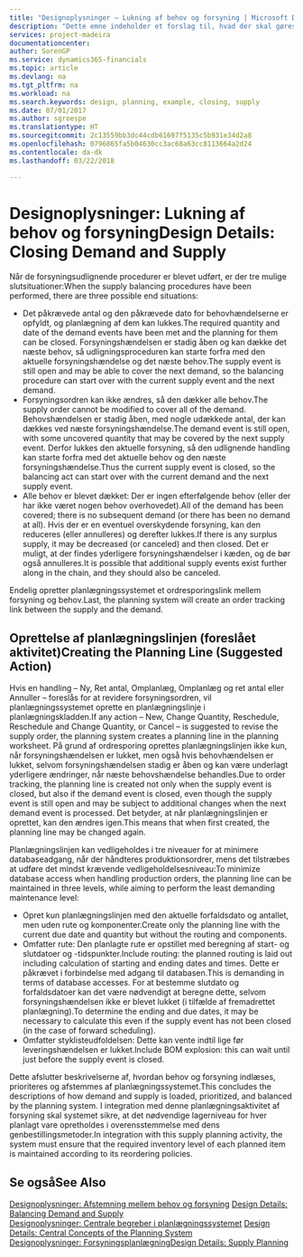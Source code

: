 ```yaml
---
title: "Designoplysninger – Lukning af behov og forsyning | Microsoft Docs"
description: "Dette emne indeholder et forslag til, hvad der skal gøres, når du udfører forsyningsudlignende procedurer."
services: project-madeira
documentationcenter: 
author: SorenGP
ms.service: dynamics365-financials
ms.topic: article
ms.devlang: na
ms.tgt_pltfrm: na
ms.workload: na
ms.search.keywords: design, planning, example, closing, supply
ms.date: 07/01/2017
ms.author: sgroespe
ms.translationtype: HT
ms.sourcegitcommit: 2c13559bb3dc44cdb61697f5135c5b931e34d2a8
ms.openlocfilehash: 0796865fa5b04630cc3ac68a63cc8113664a2d24
ms.contentlocale: da-dk
ms.lasthandoff: 03/22/2018

---
```

# <a name="design-details-closing-demand-and-supply"></a><span data-ttu-id="50505-103">Designoplysninger: Lukning af behov og forsyning</span><span class="sxs-lookup"><span data-stu-id="50505-103">Design Details: Closing Demand and Supply</span></span>
<span data-ttu-id="50505-104">Når de forsyningsudlignende procedurer er blevet udført, er der tre mulige slutsituationer:</span><span class="sxs-lookup"><span data-stu-id="50505-104">When the supply balancing procedures have been performed, there are three possible end situations:</span></span>  
  
* <span data-ttu-id="50505-105">Det påkrævede antal og den påkrævede dato for behovhændelserne er opfyldt, og planlægning af dem kan lukkes.</span><span class="sxs-lookup"><span data-stu-id="50505-105">The required quantity and date of the demand events have been met and the planning for them can be closed.</span></span> <span data-ttu-id="50505-106">Forsyningshændelsen er stadig åben og kan dække det næste behov, så udligningsproceduren kan starte forfra med den aktuelle forsyningshændelse og det næste behov.</span><span class="sxs-lookup"><span data-stu-id="50505-106">The supply event is still open and may be able to cover the next demand, so the balancing procedure can start over with the current supply event and the next demand.</span></span>  
* <span data-ttu-id="50505-107">Forsyningsordren kan ikke ændres, så den dækker alle behov.</span><span class="sxs-lookup"><span data-stu-id="50505-107">The supply order cannot be modified to cover all of the demand.</span></span> <span data-ttu-id="50505-108">Behovshændelsen er stadig åben, med nogle udækkede antal, der kan dækkes ved næste forsyningshændelse.</span><span class="sxs-lookup"><span data-stu-id="50505-108">The demand event is still open, with some uncovered quantity that may be covered by the next supply event.</span></span> <span data-ttu-id="50505-109">Derfor lukkes den aktuelle forsyning, så den udlignende handling kan starte forfra med det aktuelle behov og den næste forsyningshændelse.</span><span class="sxs-lookup"><span data-stu-id="50505-109">Thus the current supply event is closed, so the balancing act can start over with the current demand and the next supply event.</span></span>  
* <span data-ttu-id="50505-110">Alle behov er blevet dækket: Der er ingen efterfølgende behov (eller der har ikke været nogen behov overhovedet).</span><span class="sxs-lookup"><span data-stu-id="50505-110">All of the demand has been covered; there is no subsequent demand (or there has been no demand at all).</span></span> <span data-ttu-id="50505-111">Hvis der er en eventuel overskydende forsyning, kan den reduceres (eller annulleres) og derefter lukkes.</span><span class="sxs-lookup"><span data-stu-id="50505-111">If there is any surplus supply, it may be decreased (or canceled) and then closed.</span></span> <span data-ttu-id="50505-112">Det er muligt, at der findes yderligere forsyningshændelser i kæden, og de bør også annulleres.</span><span class="sxs-lookup"><span data-stu-id="50505-112">It is possible that additional supply events exist further along in the chain, and they should also be canceled.</span></span>  
  
<span data-ttu-id="50505-113">Endelig opretter planlægningssystemet et ordresporingslink mellem forsyning og behov.</span><span class="sxs-lookup"><span data-stu-id="50505-113">Last, the planning system will create an order tracking link between the supply and the demand.</span></span>  
  
## <a name="creating-the-planning-line-suggested-action"></a><span data-ttu-id="50505-114">Oprettelse af planlægningslinjen (foreslået aktivitet)</span><span class="sxs-lookup"><span data-stu-id="50505-114">Creating the Planning Line (Suggested Action)</span></span>  
<span data-ttu-id="50505-115">Hvis en handling – Ny, Ret antal, Omplanlæg, Omplanlæg og ret antal eller Annuller – foreslås for at revidere forsyningsordren, vil planlægningssystemet oprette en planlægningslinje i planlægningskladden.</span><span class="sxs-lookup"><span data-stu-id="50505-115">If any action – New, Change Quantity, Reschedule, Reschedule and Change Quantity, or Cancel – is suggested to revise the supply order, the planning system creates a planning line in the planning worksheet.</span></span> <span data-ttu-id="50505-116">På grund af ordresporing oprettes planlægningslinjen ikke kun, når forsyningshændelsen er lukket, men også hvis behovhændelsen er lukket, selvom forsyningshændelsen stadig er åben og kan være underlagt yderligere ændringer, når næste behovshændelse behandles.</span><span class="sxs-lookup"><span data-stu-id="50505-116">Due to order tracking, the planning line is created not only when the supply event is closed, but also if the demand event is closed, even though the supply event is still open and may be subject to additional changes when the next demand event is processed.</span></span> <span data-ttu-id="50505-117">Det betyder, at når planlægningslinjen er oprettet, kan den ændres igen.</span><span class="sxs-lookup"><span data-stu-id="50505-117">This means that when first created, the planning line may be changed again.</span></span>  
  
<span data-ttu-id="50505-118">Planlægningslinjen kan vedligeholdes i tre niveauer for at minimere databaseadgang, når der håndteres produktionsordrer, mens det tilstræbes at udføre det mindst krævende vedligeholdelsesniveau:</span><span class="sxs-lookup"><span data-stu-id="50505-118">To minimize database access when handling production orders, the planning line can be maintained in three levels, while aiming to perform the least demanding maintenance level:</span></span>  
  
* <span data-ttu-id="50505-119">Opret kun planlægningslinjen med den aktuelle forfaldsdato og antallet, men uden rute og komponenter.</span><span class="sxs-lookup"><span data-stu-id="50505-119">Create only the planning line with the current due date and quantity but without the routing and components.</span></span>  
* <span data-ttu-id="50505-120">Omfatter rute: Den planlagte rute er opstillet med beregning af start- og slutdatoer og -tidspunkter.</span><span class="sxs-lookup"><span data-stu-id="50505-120">Include routing: the planned routing is laid out including calculation of starting and ending dates and times.</span></span> <span data-ttu-id="50505-121">Dette er påkrævet i forbindelse med adgang til databasen.</span><span class="sxs-lookup"><span data-stu-id="50505-121">This is demanding in terms of database accesses.</span></span> <span data-ttu-id="50505-122">For at bestemme slutdato og forfaldsdatoer kan det være nødvendigt at beregne dette, selvom forsyningshændelsen ikke er blevet lukket (i tilfælde af fremadrettet planlægning).</span><span class="sxs-lookup"><span data-stu-id="50505-122">To determine the ending and due dates, it may be necessary to calculate this even if the supply event has not been closed (in the case of forward scheduling).</span></span>  
* <span data-ttu-id="50505-123">Omfatter styklisteudfoldelsen: Dette kan vente indtil lige før leveringshændelsen er lukket.</span><span class="sxs-lookup"><span data-stu-id="50505-123">Include BOM explosion: this can wait until just before the supply event is closed.</span></span>  
  
<span data-ttu-id="50505-124">Dette afslutter beskrivelserne af, hvordan behov og forsyning indlæses, prioriteres og afstemmes af planlægningssystemet.</span><span class="sxs-lookup"><span data-stu-id="50505-124">This concludes the descriptions of how demand and supply is loaded, prioritized, and balanced by the planning system.</span></span> <span data-ttu-id="50505-125">I integration med denne planlægningsaktivitet af forsyning skal systemet sikre, at det nødvendige lagerniveau for hver planlagt vare opretholdes i overensstemmelse med dens genbestillingsmetoder.</span><span class="sxs-lookup"><span data-stu-id="50505-125">In integration with this supply planning activity, the system must ensure that the required inventory level of each planned item is maintained according to its reordering policies.</span></span>  
  
## <a name="see-also"></a><span data-ttu-id="50505-126">Se også</span><span class="sxs-lookup"><span data-stu-id="50505-126">See Also</span></span>  
<span data-ttu-id="50505-127">[Designoplysninger: Afstemning mellem behov og forsyning](design-details-balancing-demand-and-supply.md) </span><span class="sxs-lookup"><span data-stu-id="50505-127">[Design Details: Balancing Demand and Supply](design-details-balancing-demand-and-supply.md) </span></span>  
<span data-ttu-id="50505-128">[Designoplysninger: Centrale begreber i planlægningssystemet](design-details-central-concepts-of-the-planning-system.md) </span><span class="sxs-lookup"><span data-stu-id="50505-128">[Design Details: Central Concepts of the Planning System](design-details-central-concepts-of-the-planning-system.md) </span></span>  
[<span data-ttu-id="50505-129">Designoplysninger: Forsyningsplanlægning</span><span class="sxs-lookup"><span data-stu-id="50505-129">Design Details: Supply Planning</span></span>](design-details-supply-planning.md)
